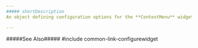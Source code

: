 ```yaml
---
##### shortDescription
An object defining configuration options for the **ContextMenu** widget.

---
```

#####See Also#####
#include common-link-configurewidget